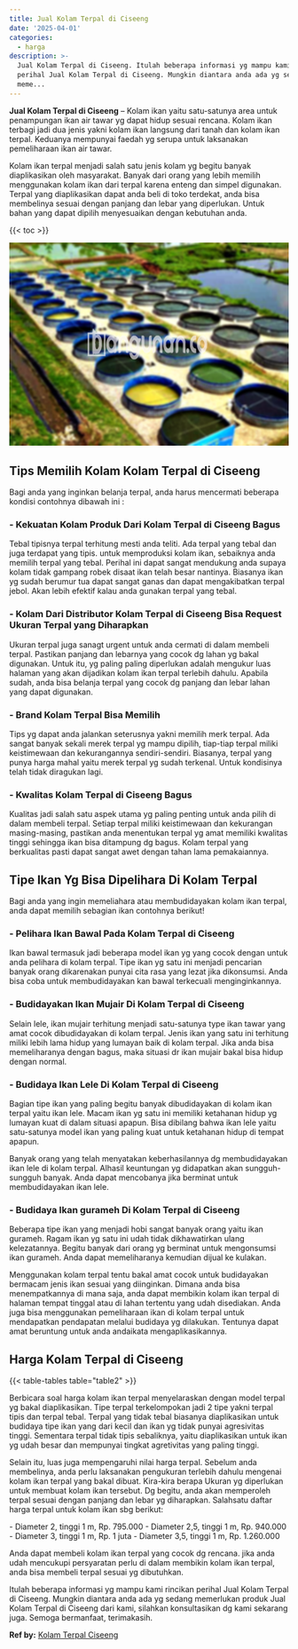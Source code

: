 ```yaml
---
title: Jual Kolam Terpal di Ciseeng
date: '2025-04-01'
categories:
  - harga
description: >-
  Jual Kolam Terpal di Ciseeng. Itulah beberapa informasi yg mampu kami rincikan
  perihal Jual Kolam Terpal di Ciseeng. Mungkin diantara anda ada yg sedang
  meme...
---
```


**Jual Kolam Terpal di Ciseeng** – Kolam ikan yaitu satu-satunya area untuk penampungan ikan air tawar yg dapat hidup sesuai rencana. Kolam ikan terbagi jadi dua jenis yakni kolam ikan langsung dari tanah dan kolam ikan terpal. Keduanya mempunyai faedah yg serupa untuk laksanakan pemeliharaan ikan air tawar.

Kolam ikan terpal menjadi salah satu jenis kolam yg begitu banyak diaplikasikan oleh masyarakat. Banyak dari orang yang lebih memilih menggunakan kolam ikan dari terpal karena enteng dan simpel digunakan. Terpal yang diaplikasikan dapat anda beli di toko terdekat, anda bisa membelinya sesuai dengan panjang dan lebar yang diperlukan. Untuk bahan yang dapat dipilih menyesuaikan dengan kebutuhan anda.

{{< toc >}}

![Jual Kolam Terpal di Ciseeng](/images/jual-kolam-terpal-33.png)

## Tips Memilih Kolam Kolam Terpal di Ciseeng

Bagi anda yang inginkan belanja terpal, anda harus mencermati beberapa kondisi contohnya dibawah ini :

### \- Kekuatan Kolam Produk Dari Kolam Terpal di Ciseeng Bagus

Tebal tipisnya terpal terhitung mesti anda teliti. Ada terpal yang tebal dan juga terdapat yang tipis. untuk memproduksi kolam ikan, sebaiknya anda memilih terpal yang tebal. Perihal ini dapat sangat mendukung anda supaya kolam tidak gampang robek disaat ikan telah besar nantinya. Biasanya ikan yg sudah berumur tua dapat sangat ganas dan dapat mengakibatkan terpal jebol. Akan lebih efektif kalau anda gunakan terpal yang tebal.

### \- Kolam Dari Distributor Kolam Terpal di Ciseeng Bisa Request Ukuran Terpal yang Diharapkan

Ukuran terpal juga sanagt urgent untuk anda cermati di dalam membeli terpal. Pastikan panjang dan lebarnya yang cocok dg lahan yg bakal digunakan. Untuk itu, yg paling paling diperlukan adalah mengukur luas halaman yang akan dijadikan kolam ikan terpal terlebih dahulu. Apabila sudah, anda bisa belanja terpal yang cocok dg panjang dan lebar lahan yang dapat digunakan.

### \- Brand Kolam Terpal Bisa Memilih

Tips yg dapat anda jalankan seterusnya yakni memilih merk terpal. Ada sangat banyak sekali merek terpal yg mampu dipilih, tiap-tiap terpal miliki keistimewaan dan kekurangannya sendiri-sendiri. Biasanya, terpal yang punya harga mahal yaitu merek terpal yg sudah terkenal. Untuk kondisinya telah tidak diragukan lagi.

### \- Kwalitas Kolam Terpal di Ciseeng Bagus

Kualitas jadi salah satu aspek utama yg paling penting untuk anda pilih di dalam membeli terpal. Setiap terpal miliki keistimewaan dan kekurangan masing-masing, pastikan anda menentukan terpal yg amat memiliki kwalitas tinggi sehingga ikan bisa ditampung dg bagus. Kolam terpal yang berkualitas pasti dapat sangat awet dengan tahan lama pemakaiannya.

## Tipe Ikan Yg Bisa Dipelihara Di Kolam Terpal

Bagi anda yang ingin memeliahara atau membudidayakan kolam ikan terpal, anda dapat memilih sebagian ikan contohnya berikut!

### \- Pelihara Ikan Bawal Pada Kolam Terpal di Ciseeng

Ikan bawal termasuk jadi beberapa model ikan yg yang cocok dengan untuk anda pelihara di kolam terpal. Tipe ikan yg satu ini menjadi pencarian banyak orang dikarenakan punyai cita rasa yang lezat jika dikonsumsi. Anda bisa coba untuk membudidayakan kan bawal terkecuali menginginkannya.

### \- Budidayakan Ikan Mujair Di Kolam Terpal di Ciseeng

Selain lele, ikan mujair terhitung menjadi satu-satunya type ikan tawar yang amat cocok dibudidayakan di kolam terpal. Jenis ikan yang satu ini terhitung miliki lebih lama hidup yang lumayan baik di kolam terpal. Jika anda bisa memeliharanya dengan bagus, maka situasi dr ikan mujair bakal bisa hidup dengan normal.

### \- Budidaya Ikan Lele Di Kolam Terpal di Ciseeng

Bagian tipe ikan yang paling begitu banyak dibudidayakan di kolam ikan terpal yaitu ikan lele. Macam ikan yg satu ini memiliki ketahanan hidup yg lumayan kuat di dalam situasi apapun. Bisa dibilang bahwa ikan lele yaitu satu-satunya model ikan yang paling kuat untuk ketahanan hidup di tempat apapun.

Banyak orang yang telah menyatakan keberhasilannya dg membudidayakan ikan lele di kolam terpal. Alhasil keuntungan yg didapatkan akan sungguh-sungguh banyak. Anda dapat mencobanya jika berminat untuk membudidayakan ikan lele.

### \- Budidaya Ikan gurameh Di Kolam Terpal di Ciseeng

Beberapa tipe ikan yang menjadi hobi sangat banyak orang yaitu ikan gurameh. Ragam ikan yg satu ini udah tidak dikhawatirkan ulang kelezatannya. Begitu banyak dari orang yg berminat untuk mengonsumsi ikan gurameh. Anda dapat memeliharanya kemudian dijual ke kulakan.

Menggunakan kolam terpal tentu bakal amat cocok untuk budidayakan bermacam jenis ikan sesuai yang diinginkan. Dimana anda bisa menempatkannya di mana saja, anda dapat membikin kolam ikan terpal di halaman tempat tinggal atau di lahan tertentu yang udah disediakan. Anda juga bisa menggunakan pemeliharaan ikan di kolam terpal untuk mendapatkan pendapatan melalui budidaya yg dilakukan. Tentunya dapat amat beruntung untuk anda andaikata mengaplikasikannya.

## Harga Kolam Terpal di Ciseeng

{{< table-tables table="table2" >}}

Berbicara soal harga kolam ikan terpal menyelaraskan dengan model terpal yg bakal diaplikasikan. Tipe terpal terkelompokan jadi 2 tipe yakni terpal tipis dan terpal tebal. Terpal yang tidak tebal biasanya diaplikasikan untuk budidaya tipe ikan yang dari kecil dan ikan yg tidak punyai agresivitas tinggi. Sementara terpal tidak tipis sebaliknya, yaitu diaplikasikan untuk ikan yg udah besar dan mempunyai tingkat agretivitas yang paling tinggi.

Selain itu, luas juga mempengaruhi nilai harga terpal. Sebelum anda membelinya, anda perlu laksanakan pengukuran terlebih dahulu mengenai kolam ikan terpal yang bakal dibuat. Kira-kira berapa Ukuran yg diperlukan untuk membuat kolam ikan tersebut. Dg begitu, anda akan memperoleh terpal sesuai dengan panjang dan lebar yg diharapkan. Salahsatu daftar harga terpal untuk kolam ikan sbg berikut:

\- Diameter 2, tinggi 1 m, Rp. 795.000 - Diameter 2,5, tinggi 1 m, Rp. 940.000 - Diameter 3, tinggi 1 m, Rp. 1 juta - Diameter 3,5, tinggi 1 m, Rp. 1.260.000

Anda dapat membeli kolam ikan terpal yang cocok dg rencana. jika anda udah mencukupi persyaratan perlu di dalam membikin kolam ikan terpal, anda bisa membeli terpal sesuai yg dibutuhkan.

Itulah beberapa informasi yg mampu kami rincikan perihal Jual Kolam Terpal di Ciseeng. Mungkin diantara anda ada yg sedang memerlukan produk Jual Kolam Terpal di Ciseeng dari kami, silahkan konsultasikan dg kami sekarang juga. Semoga bermanfaat, terimakasih.

**Ref by:** [Kolam Terpal Ciseeng](https://id.wikipedia.org/wiki/Kolam)
